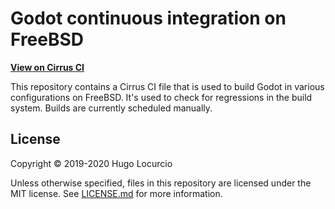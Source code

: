 # Godot continuous integration on FreeBSD

**[View on Cirrus CI](https://cirrus-ci.com/github/Calinou/godot-ci-freebsd)**

This repository contains a Cirrus CI file that is used to build Godot
in various configurations on FreeBSD. It's used to check for regressions
in the build system. Builds are currently scheduled manually.

## License

Copyright © 2019-2020 Hugo Locurcio

Unless otherwise specified, files in this repository are licensed under
the MIT license. See [LICENSE.md](LICENSE.md) for more information.
